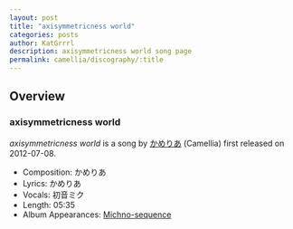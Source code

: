 ```yaml
---
layout: post
title: "axisymmetricness world"
categories: posts
author: KatGrrrl
description: axisymmetricness world song page
permalink: camellia/discography/:title
---
```


## Overview

### axisymmetricness world

*axisymmetricness world* is a song by [かめりあ](/camellia) (Camellia) first released on 2012-07-08.

* Composition: かめりあ
* Lyrics: かめりあ
* Vocals: 初音ミク
* Length: 05:35
* Album Appearances: [Michno-sequence](<{% link postsInclude/_posts/camellia/albums/Michno-sequence/2023-12-06-Michno-sequence.md %}>)
